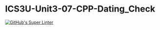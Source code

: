 # ICS3U-Unit3-07-CPP-Dating_Check

[![GitHub's Super Linter](https://github.com/liam-fletcher1/ICS3U-Unit3-07-CPP-Dating_Check/workflows/GitHub's%20Super%20Linter/badge.svg)](https://github.com/liam-fletcher1/ICS3U-Unit3-07-CPP-Dating_Check/actions)

